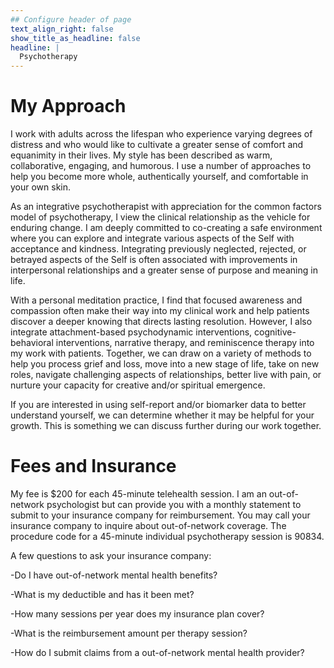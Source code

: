 ```yaml
---
## Configure header of page
text_align_right: false
show_title_as_headline: false
headline: |
  Psychotherapy
---
```


<!-- this is a subheadline -->
# My Approach

I work with adults across the lifespan who experience varying degrees of distress and who would like to cultivate a greater sense of comfort and equanimity in their lives. My style has been described as warm, collaborative, engaging, and humorous. I use a number of approaches to help you become more whole, authentically yourself, and comfortable in your own skin.

As an integrative psychotherapist with appreciation for the common factors model of psychotherapy, I view the clinical relationship as the vehicle for enduring change. I am deeply committed to co-creating a safe environment where you can explore and integrate various aspects of the Self with acceptance and kindness. Integrating previously neglected, rejected, or betrayed aspects of the Self is often associated with improvements in interpersonal relationships and a greater sense of purpose and meaning in life.

With a personal meditation practice, I find that focused awareness and compassion often make their way into my clinical work and help patients discover a deeper knowing that directs lasting resolution. However, I also integrate attachment-based psychodynamic interventions, cognitive-behavioral interventions, narrative therapy, and reminiscence therapy into my work with patients. Together, we can draw on a variety of methods to help you process grief and loss, move into a new stage of life, take on new roles, navigate challenging aspects of relationships, better live with pain, or nurture your capacity for creative and/or spiritual emergence.

If you are interested in using self-report and/or biomarker data to better understand yourself, we can determine whether it may be helpful for your growth. This is something we can discuss further during our work together.

# Fees and Insurance

My fee is $200 for each 45-minute telehealth session. I am an out-of-network psychologist but can provide you with a monthly statement to submit to your insurance company for reimbursement. You may call your insurance company to inquire about out-of-network coverage. The procedure code for a 45-minute individual psychotherapy session is 90834.

A few questions to ask your insurance company:

-Do I have out-of-network mental health benefits?

-What is my deductible and has it been met?

-How many sessions per year does my insurance plan cover?

-What is the reimbursement amount per therapy session?

-How do I submit claims from a out-of-network mental health provider?


























